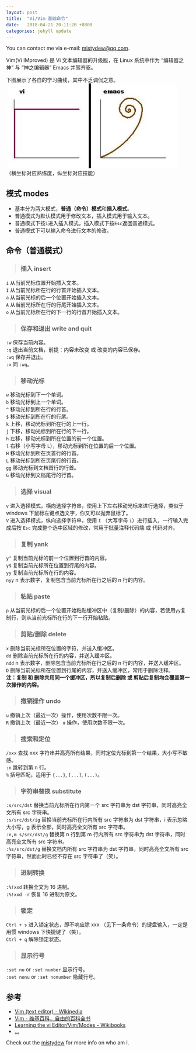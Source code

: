 ```yaml
---
layout: post
title:  "Vi/Vim 基础命令"
date:   2018-04-21 20:11:20 +0800
categories: jekyll update
---
```

You can contact me via e-mail: [mistydew@qq.com](https://en.mail.qq.com).

Vim(Vi IMproved) 是 Vi 文本编辑器的升级版，在 Linux 系统中作为 “编辑器之神” 与 “神之编辑器” Emacs 并驾齐驱。

下图展示了各自的学习曲线，其中不乏调侃之意。
<br>
![images](/images/20180421/vi_emacs_learning_curves.jpg)
<br>
（横坐标对应熟练度，纵坐标对应技能）

## 模式 modes
* 基本分为两大模式，**普通（命令）模式**和**插入模式**。
* 普通模式为默认模式用于修改文本，插入模式用于输入文本。
* 普通模式下按`i`进入插入模式，插入模式下按`Esc`返回普通模式。
* 普通模式下可以输入命令进行文本的修改。

## 命令（普通模式）

> ### 插入 insert
`i` 从当前光标位置开始插入文本。
<br>
`I` 从当前光标所在行的行首开始插入文本。
<br>
`a` 从当前光标的后一个位置开始插入文本。
<br>
`A` 从当前光标所在行的行尾开始插入文本。
<br>
`o` 从当前光标所在行的下一行的行首开始插入文本。

> ### 保存和退出 write and quit
`:w` 保存当前内容。
<br>
`:q` 退出当前文档，前提：内容未改变 或 改变的内容已保存。
<br>
`:wq` 保存并退出。
<br>
`:x` 同 `:wq`。

> ### 移动光标
`w` 移动光标到下一个单词。
<br>
`b` 移动光标到上一个单词。
<br>
`^` 移动光标到所在行的行首。
<br>
`$` 移动光标到所在行的行尾。
<br>
`k` 上移，移动光标到所在行的上一行。
<br>
`j` 下移，移动光标到所在行的下一行。
<br>
`h` 左移，移动光标到所在位置的前一个位置。
<br>
`l` 右移（小写字母 `L`），移动光标到所在位置的后一个位置。
<br>
`H` 移动光标到所在页首行的行首。
<br>
`L` 移动光标到所在页尾行的行首。
<br>
`gg` 移动光标到文档首行的行首。
<br>
`G` 移动光标到文档尾行的行首。

> ### 选择 visual
`v` 进入选择模式，横向选择字符串，使用上下左右移动光标来进行选择，类似于 windows 下鼠标左键点选文字，你又可以抛弃鼠标了。
<br>
`V` 进入选择模式，纵向选择字符串，使用 `I` （大写字母 `i`）进行插入，一行输入完成后按 `Esc` 完成整个选中区域的修改，常用于批量注释代码端 或 代码对齐。

> ### 复制 yank
`y^` 复制当前光标的前一个位置到行首的内容。
<br>
`y$` 复制当前光标所在位置到行尾的内容。
<br>
`yy` 复制当前光标所在行的内容。
<br>
`nyy` n 表示数字，复制包含当前光标所在行之后的 n 行的内容。

> ### 粘贴 paste
`p` 从当前光标的后一个位置开始粘贴缓冲区中（复制/删除）的内容，若使用`yy`复制行，则从当前光标所在行的下一行开始粘贴。

> ### 剪贴/删除 delete
`x` 删除当前光标所在位置的字符，并送入缓冲区。
<br>
`dd` 删除当前光标所在行的内容，并送入缓冲区。
<br>
`ndd` n 表示数字，删除包含当前光标所在行之后的 n 行的内容，并送入缓冲区。
<br>
`D` 删除当前光标所在位置到行尾的内容，并送入缓冲区，常用于删除注释。
<br>
**注：复制 和 删除共用同一个缓冲区，所以复制后删除 或 剪贴后复制均会覆盖第一次操作的内容。**

> ### 撤销操作 undo
`u` 撤销上次（最近一次）操作，使用次数不限一次。
<br>
`R` 撤销上次（最近一次） `u` 操作，使用次数不限一次。

> ### 搜索和定位
`/xxx` 查找 xxx 字符串并高亮所有结果，同时定位光标到第一个结果，大小写不敏感。
<br>
`:n` 跳转到第 n 行。
<br>
`%` 括号匹配，适用于 `{...}`, `[...]`, `(...)`。

> ### 字符串替换 substitute
`:s/src/dst` 替换当前光标所在行内第一个 src 字符串为 dst 字符串，同时高亮全文所有 src 字符串。
<br>
`:s/src/dst/ig` 替换当前光标所在行内所有 src 字符串为 dst 字符串，i 表示忽略大小写，g 表示全部，同时高亮全文所有 src 字符串。
<br>
`:n,m s/src/dst/g` 替换第 n 行到第 m 行内所有 src 字符串为 dst 字符串，同时高亮全文所有 src 字符串。
<br>
`:%s/src/dst/g` 替换文档内所有 src 字符串为 dst 字符串，同时高亮全文所有 src 字符串，然而此时已经不存在 src 字符串了（笑）。

> ### 进制转换
`:%!xxd` 转换全文为 16 进制。
<br>
`:%!xxd -r` 恢复 16 进制为原文。

> ### 锁定
`Ctrl + s` 进入锁定状态，即不响应除 xxx （见下一条命令）的键盘输入，一定是用惯 windows 下快捷键了（笑）。
<br>
`Ctrl + q` 解除锁定状态。

> ### 显示行号
`:set nu` or `:set number` 显示行号。
<br>
`:set nonu` or `:set nonumber` 隐藏行号。

## 参考
* [Vim (text editor) - Wikipedia](https://en.wikipedia.org/wiki/Vim_(text_editor))
* [Vim - 维基百科，自由的百科全书](https://zh.wikipedia.org/wiki/Vim)
* [Learning the vi Editor/Vim/Modes - Wikibooks](https://en.wikibooks.org/wiki/Learning_the_vi_Editor/Vim/Modes)
* [...][md]

Check out the [mistydew][md] for more info on who am I.

[md]: http://github.com/mistydew
